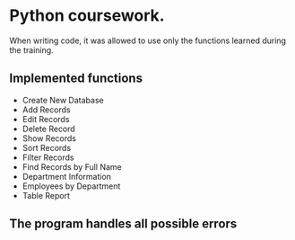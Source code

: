 # Python coursework.
When writing code, it was allowed to use only the functions learned during the training.

## Implemented functions
- Create New Database
- Add Records
- Edit Records
- Delete Record
- Show Records
- Sort Records
- Filter Records
- Find Records by Full Name
- Department Information
- Employees by Department
- Table Report

## The program handles all possible errors
